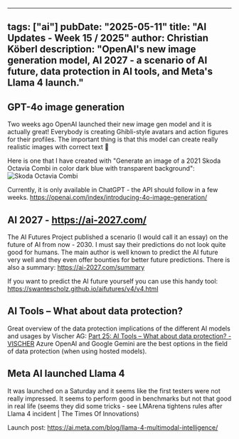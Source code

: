 
---
tags: ["ai"]
pubDate: "2025-05-11"
title: "AI Updates - Week 15 / 2025"
author: Christian Köberl
description: "OpenAI's new image generation model, AI 2027 - a scenario of AI future, data protection in AI tools, and Meta's Llama 4 launch."
---

## GPT-4o image generation

Two weeks ago OpenAI launched their new image gen model and it is actually great! Everybody is creating Ghibli-style avatars and action figures for their profiles. The important thing is that this model can create really realistic images with correct text 🎉 

Here is one that I have created with "Generate an image of a 2021 Skoda Octavia Combi in color dark blue with transparent background":
![Skoda Octavia Combi](/skoda-octavia.png)

Currently, it is only available in ChatGPT - the API should follow in a few weeks.
https://openai.com/index/introducing-4o-image-generation/
 
## AI 2027 - https://ai-2027.com/
The AI Futures Project published a scenario (I would call it an essay) on the future of AI from now - 2030. I must say their predictions do not look quite good for humans. The main author is well known to predict the AI future very well and they even offer bounties for better future predictions. There is also a summary: https://ai-2027.com/summary
 
If you want to predict the AI future yourself you can use this handy tool: https://swantescholz.github.io/aifutures/v4/v4.html
 
## AI Tools – What about data protection?
Great overview of the data protection implications of the different AI models and usages by Vischer AG:
[Part 25: AI Tools – What about data protection? - VISCHER](https://www.vischer.com/en/knowledge/blog/part-25-ai-tools-what-about-data-protection/)
Azure OpenAI and Google Gemini are the best options in the field of data protection (when using hosted models).
 
## Meta AI launched Llama 4
It was launched on a Saturday and it seems like the first testers were not really impressed. It seems to perform good in benchmarks but not that good in real life (seems they did some tricks - see LMArena tightens rules after Llama 4 incident | The Times Of Innovations)
 
Launch post: https://ai.meta.com/blog/llama-4-multimodal-intelligence/
